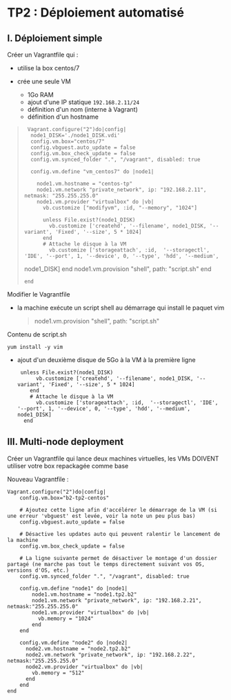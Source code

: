 # TP2 : Déploiement automatisé

## I. Déploiement simple

Créer un Vagrantfile qui :

-   utilise la box centos/7
    
-   crée une seule VM
    
    -   1Go RAM
    -   ajout d'une IP statique  `192.168.2.11/24`
    -   définition d'un nom (interne à Vagrant)
    -   définition d'un hostname


   

>      Vagrant.configure("2")do|config|
>       node1_DISK='./node1_DISK.vdi'
>       config.vm.box="centos/7"
>       config.vbguest.auto_update = false
>       config.vm.box_check_update = false  
>       config.vm.synced_folder ".", "/vagrant", disabled: true
>     
>       config.vm.define "vm_centos7" do |node1|
>     
>         node1.vm.hostname = "centos-tp"
>         node1.vm.network "private_network", ip: "192.168.2.11", netmask: "255.255.255.0"
>         node1.vm.provider "virtualbox" do |vb|
>           vb.customize ["modifyvm", :id, "--memory", "1024"]
>     
>           unless File.exist?(node1_DISK)
>             vb.customize ['createhd', '--filename', node1_DISK, '--variant', 'Fixed', '--size', 5 * 1024]
>           end
>           # Attache le disque à la VM
>             vb.customize ['storageattach', :id,  '--storagectl', 'IDE', '--port', 1, '--device', 0, '--type', 'hdd', '--medium',
> node1_DISK]
>         end
>         node1.vm.provision "shell", path: "script.sh"
>       end
>     
>     end


Modifier le Vagrantfile

- la machine exécute un script shell au démarrage qui install le paquet vim

    > node1.vm.provision "shell", path: "script.sh"

Contenu de script.sh

    yum install -y vim

- ajout d'un deuxième disque de 5Go à la VM à la première ligne

 

       unless File.exist?(node1_DISK)
            vb.customize ['createhd', '--filename', node1_DISK, '--variant', 'Fixed', '--size', 5 * 1024]
          end
          # Attache le disque à la VM
            vb.customize ['storageattach', :id,  '--storagectl', 'IDE', '--port', 1, '--device', 0, '--type', 'hdd', '--medium', node1_DISK]
        end


## III. Multi-node deployment

Créer un Vagrantfile qui lance deux machines virtuelles, les VMs DOIVENT utiliser votre box repackagée comme base


Nouveau Vagrantfile :

```
Vagrant.configure("2")do|config|
    config.vm.box="b2-tp2-centos"

    # Ajoutez cette ligne afin d'accélérer le démarrage de la VM (si une erreur 'vbguest' est levée, voir la note un peu plus bas)
    config.vbguest.auto_update = false

    # Désactive les updates auto qui peuvent ralentir le lancement de la machine
    config.vm.box_check_update = false

    # La ligne suivante permet de désactiver le montage d'un dossier partagé (ne marche pas tout le temps directement suivant vos OS, versions d'OS, etc.)
    config.vm.synced_folder ".", "/vagrant", disabled: true

    config.vm.define "node1" do |node1|
        node1.vm.hostname = "node1.tp2.b2"
        node1.vm.network "private_network", ip: "192.168.2.21", netmask:"255.255.255.0"
        node1.vm.provider "virtualbox" do |vb|
          vb.memory = "1024"
        end
    end

    config.vm.define "node2" do |node2|
      node2.vm.hostname = "node2.tp2.b2"
      node2.vm.network "private_network", ip: "192.168.2.22", netmask:"255.255.255.0"
      node2.vm.provider "virtualbox" do |vb|
        vb.memory = "512"
      end
    end
end
```
